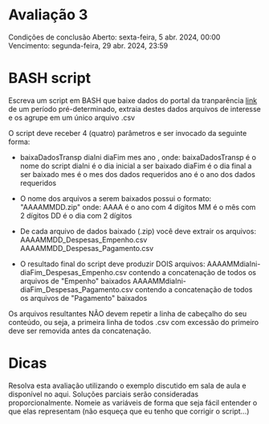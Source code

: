 # Avaliação 3
Condições de conclusão
Aberto: sexta-feira, 5 abr. 2024, 00:00
Vencimento: segunda-feira, 29 abr. 2024, 23:59

# BASH script

Escreva um script em BASH que baixe dados do portal da tranparência 
[link](http://portaldatransparencia.gov.br/download-de-dados/despesas) 
de um período pré-determinado, extraia destes dados arquivos de interesse e os agrupe em um único arquivo .csv

O script deve receber 4 (quatro) parâmetros e ser invocado da seguinte forma:

* baixaDadosTransp diaIni diaFim mes ano , onde:
    baixaDadosTransp é o nome do script
    diaIni é o dia inicial a ser baixado
    diaFim é o dia final a ser baixado
    mes é o mes dos dados requeridos
    ano é o ano dos dados requeridos

* O nome dos arquivos a serem baixados possui o formato: "AAAAMMDD.zip" onde:
    AAAA é o ano com 4 dígitos
    MM é o mês com 2 dígitos
    DD é o dia com 2 dígitos

* De cada arquivo de dados baixado (.zip) você deve extrair os arquivos:
    AAAAMMDD_Despesas_Empenho.csv
    AAAAMMDD_Despesas_Pagamento.csv

* O resultado final do script deve produzir DOIS arquivos:
    AAAAMMdiaIni-diaFim_Despesas_Empenho.csv contendo a concatenação de todos os arquivos de "Empenho" baixados
    AAAAMMdiaIni-diaFim_Despesas_Pagamento.csv contendo a concatenação de todos os arquivos de "Pagamento" baixados

Os arquivos resultantes NÃO devem repetir a linha de cabeçalho do seu conteúdo, ou seja, a primeira linha de todos .csv com excessão do primeiro deve ser removida antes da concatenação.

# Dicas
Resolva esta avaliação utilizando o exemplo discutido em sala de aula e disponível no aqui.
Soluções parciais serão consideradas proporcionalmente.
Nomeie as variáveis de forma que seja fácil entender o que elas representam (não esqueça que eu tenho que corrigir o script...)
